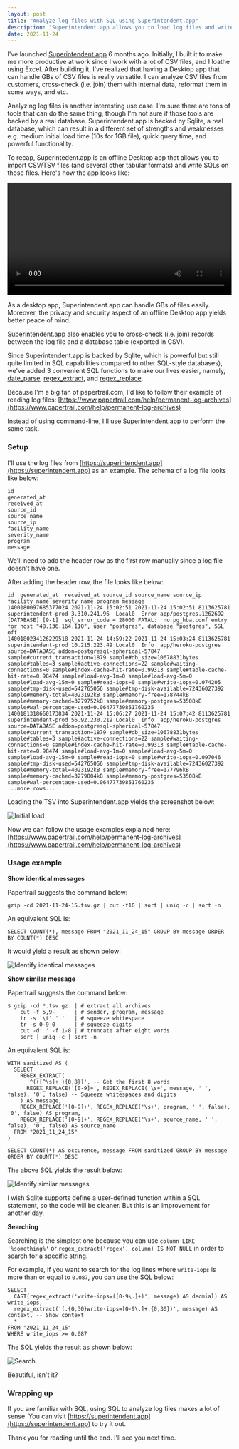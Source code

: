 ```yaml
---
layout: post
title: "Analyze log files with SQL using Superintendent.app"
description: "Superintendent.app allows you to load log files and write SQL on them. This post shows a couple basic examples how we analyze log files with SQL."
date: 2021-11-24
---
```


I've launched [Superintendent.app](https://superintendent.app) 6 months ago. Initially, I built it to make me more productive at work since I work with
a lot of CSV files, and I loathe using Excel. After building it, I've realized that having a Desktop app that can handle GBs of
CSV files is really versatile. I can analyze CSV files from customers, cross-check (i.e. join) them with internal data, reformat them in 
some ways, and etc.

Analyzing log files is another interesting use case. I'm sure there are tons of tools that can do the same thing, though I'm not sure
if those tools are backed by a real database. Superintendent.app is backed by Sqlite, a real database, which can result in a different
set of strengths and weaknesses e.g. medium initial load time (10s for 1GB file), quick query time, and powerful functionality.

To recap, Superintedent.app is an offline Desktop app that allows you to import CSV/TSV files (and several other tabular formats) and 
write SQLs on those files. Here's how the app looks like:

<video width="100%" controls>
    <source src="/assets/img/analyze-log/superintendent_v1_1_0.mp4" type="video/mp4" />
</video>

As a desktop app, Superintendent.app can handle GBs of files easily. Moreover, the privacy and security aspect of an offline 
Desktop app yields better peace of mind.

Superintendent.app also enables you to cross-check (i.e. join) records between the log file and a database table (exported in CSV).

Since Superintendent.app is backed by Sqlite, which is powerful but still quite limited in SQL capabilities compared to other SQL-style databases), 
we've added 3 convenient SQL functions to make our lives easier, namely, [date_parse](https://docs.superintendent.app/functions/date-parse), 
[regex_extract](https://docs.superintendent.app/functions/regex-extract), and [regex_replace](https://docs.superintendent.app/functions/regex-replace).

Because I'm a big fan of papertrail.com, I'd like to follow their example of reading log files: [https://www.papertrail.com/help/permanent-log-archives](https://www.papertrail.com/help/permanent-log-archives)

Instead of using command-line, I'll use Superintendent.app to perform the same task.

### Setup

I'll use the log files from [https://superintendent.app](https://superintendent.app) as an example. The schema of a log file looks like below:

```
id
generated_at
received_at
source_id
source_name
source_ip
facility_name
severity_name
program
message
```

We'll need to add the header row as the first row manually since a log file doesn't have one.

After adding the header row, the file looks like below:

```
id  generated_at  received_at source_id source_name source_ip facility_name severity_name program message
1400180097685377024 2021-11-24 15:02:51 2021-11-24 15:02:51 8113625781  superintendent-prod 3.310.241.96  Local0  Error app/postgres.1262692  [DATABASE] [9-1]  sql_error_code = 28000 FATAL:  no pg_hba.conf entry for host "48.136.164.110", user "postgres", database "postgres", SSL off
1400180234126229518 2021-11-24 14:59:22 2021-11-24 15:03:24 8113625781  superintendent-prod 10.215.223.49 Local0  Info  app/heroku-postgres source=DATABASE addon=postgresql-spherical-57847 sample#current_transaction=1879 sample#db_size=10678831bytes sample#tables=3 sample#active-connections=22 sample#waiting-connections=0 sample#index-cache-hit-rate=0.99313 sample#table-cache-hit-rate=0.98474 sample#load-avg-1m=0 sample#load-avg-5m=0 sample#load-avg-15m=0 sample#read-iops=0 sample#write-iops=0.074205 sample#tmp-disk-used=542765056 sample#tmp-disk-available=72436027392 sample#memory-total=4023192kB sample#memory-free=178744kB sample#memory-cached=3279752kB sample#memory-postgres=53508kB sample#wal-percentage-used=0.06477739851760235
1400181318660173834 2021-11-24 15:06:27 2021-11-24 15:07:42 8113625781  superintendent-prod 56.92.230.219 Local0  Info  app/heroku-postgres source=DATABASE addon=postgresql-spherical-57847 sample#current_transaction=1879 sample#db_size=10678831bytes sample#tables=3 sample#active-connections=22 sample#waiting-connections=0 sample#index-cache-hit-rate=0.99313 sample#table-cache-hit-rate=0.98474 sample#load-avg-1m=0 sample#load-avg-5m=0 sample#load-avg-15m=0 sample#read-iops=0 sample#write-iops=0.097046 sample#tmp-disk-used=542765056 sample#tmp-disk-available=72436027392 sample#memory-total=4023192kB sample#memory-free=177796kB sample#memory-cached=3279804kB sample#memory-postgres=53508kB sample#wal-percentage-used=0.06477739851760235
...more rows...
```

Loading the TSV into Superintendent.app yields the screenshot below:

![Initial load](/assets/img/analyze-log/analyze-log-first-load.jpg)

Now we can follow the usage examples explained here: [https://www.papertrail.com/help/permanent-log-archives](https://www.papertrail.com/help/permanent-log-archives)

### Usage example

__Show identical messages__

Papertrail suggests the command below:

```
gzip -cd 2021-11-24-15.tsv.gz | cut -f10 | sort | uniq -c | sort -n
```

An equivalent SQL is:

```
SELECT COUNT(*), message FROM "2021_11_24_15" GROUP BY message ORDER BY COUNT(*) DESC
```

It would yield a result as shown below:

![Identify identical messages](/assets/img/analyze-log/analyze-log-identical-message.jpg)

__Show similar message__

Papertrail suggests the command below:

```
$ gzip -cd *.tsv.gz  | # extract all archives
    cut -f 5,9-      | # sender, program, message
    tr -s '\t' ' '   | # squeeze whitespace
    tr -s 0-9 0      | # squeeze digits
    cut -d' ' -f 1-8 | # truncate after eight words
    sort | uniq -c | sort -n
```

An equivalent SQL is:

```
WITH sanitized AS (
  SELECT
    REGEX_EXTRACT(
      '^(([^\s]+ ){0,8})', -- Get the first 8 words
      REGEX_REPLACE('[0-9]+', REGEX_REPLACE('\s+', message, ' ', false), '0', false) -- Squeeze whitespaces and digits
    ) AS message,
    REGEX_REPLACE('[0-9]+', REGEX_REPLACE('\s+', program, ' ', false), '0', false) AS program,
    REGEX_REPLACE('[0-9]+', REGEX_REPLACE('\s+', source_name, ' ', false), '0', false) AS source_name
  FROM "2021_11_24_15"
)

SELECT COUNT(*) AS occurence, message FROM sanitized GROUP BY message ORDER BY COUNT(*) DESC
```

The above SQL yields the result below:

![Identify similar messages](/assets/img/analyze-log/analyze-log-similar-message.jpg)

I wish Sqlite supports define a user-defined function within a SQL statement,
so the code will be cleaner. But this is an improvement for another day.

__Searching__

Searching is the simplest one because you can use `column LIKE '%something%'` or `regex_extract('regex', column) IS NOT NULL` in order to search for a specific string.

For example, if you want to search for the log lines where `write-iops` is more than or equal to `0.087`, you can use the SQL below:

```
SELECT
  CAST(regex_extract('write-iops=([0-9\.]+)', message) AS decmial) AS write_iops,
  regex_extract('(.{0,30}write-iops=[0-9\.]+.{0,30})', message) AS context, -- Show context
  *
FROM "2021_11_24_15"
WHERE write_iops >= 0.087
```

The SQL yields the result as shown below:

![Search](/assets/img/analyze-log/analyze-log-seach.jpg)

Beautiful, isn't it?

### Wrapping up

If you are familiar with SQL, using SQL to analyze log files makes a lot of sense. You can visit [https://superintendent.app](https://superintendent.app) to try it out.

Thank you for reading until the end. I'll see you next time.
